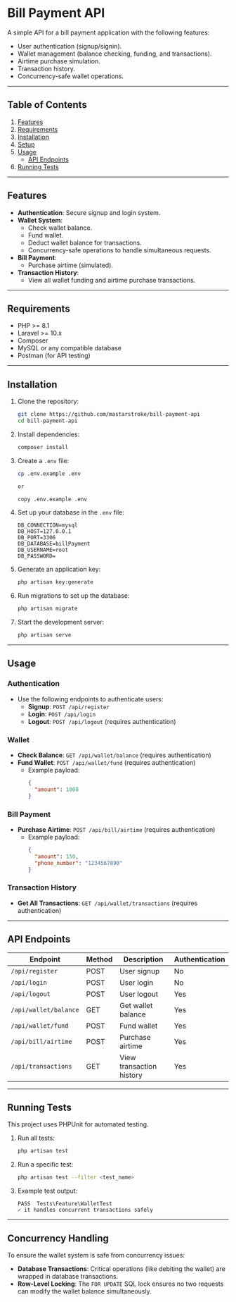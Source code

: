 
# **Bill Payment API**

A simple API for a bill payment application with the following features:
- User authentication (signup/signin).
- Wallet management (balance checking, funding, and transactions).
- Airtime purchase simulation.
- Transaction history.
- Concurrency-safe wallet operations.

---

## **Table of Contents**
1. [Features](#features)
2. [Requirements](#requirements)
3. [Installation](#installation)
4. [Setup](#setup)
5. [Usage](#usage)
   - [API Endpoints](#api-endpoints)
6. [Running Tests](#running-tests)

---

## **Features**
- **Authentication**: Secure signup and login system.
- **Wallet System**:
  - Check wallet balance.
  - Fund wallet.
  - Deduct wallet balance for transactions.
  - Concurrency-safe operations to handle simultaneous requests.
- **Bill Payment**:
  - Purchase airtime (simulated).
- **Transaction History**:
  - View all wallet funding and airtime purchase transactions.

---

## **Requirements**
- PHP >= 8.1
- Laravel >= 10.x
- Composer
- MySQL or any compatible database
- Postman (for API testing)

---

## **Installation**
1. Clone the repository:
   ```bash
   git clone https://github.com/mastarstroke/bill-payment-api
   cd bill-payment-api
   ```

2. Install dependencies:
   ```bash
   composer install
   ```

3. Create a `.env` file:
   ```bash
   cp .env.example .env

   or

   copy .env.example .env
   ```

4. Set up your database in the `.env` file:
   ```env
   DB_CONNECTION=mysql
   DB_HOST=127.0.0.1
   DB_PORT=3306
   DB_DATABASE=billPayment
   DB_USERNAME=root
   DB_PASSWORD=
   ```

5. Generate an application key:
   ```bash
   php artisan key:generate
   ```

6. Run migrations to set up the database:
   ```bash
   php artisan migrate
   ```

7. Start the development server:
   ```bash
   php artisan serve
   ```

---

## **Usage**

### **Authentication**
- Use the following endpoints to authenticate users:
  - **Signup**: `POST /api/register`
  - **Login**: `POST /api/login`
  - **Logout**: `POST /api/logout` (requires authentication)

### **Wallet**
- **Check Balance**: `GET /api/wallet/balance` (requires authentication)
- **Fund Wallet**: `POST /api/wallet/fund` (requires authentication)
  - Example payload:
    ```json
    {
      "amount": 1000
    }
    ```

### **Bill Payment**
- **Purchase Airtime**: `POST /api/bill/airtime` (requires authentication)
  - Example payload:
    ```json
    {
      "amount": 150,
      "phone_number": "1234567890"
    }
    ```

### **Transaction History**
- **Get All Transactions**: `GET /api/wallet/transactions` (requires authentication)

---

## **API Endpoints**

| Endpoint              | Method | Description              | Authentication |
|-----------------------|--------|--------------------------|----------------|
| `/api/register`       | POST   | User signup              | No             |
| `/api/login`          | POST   | User login               | No             |
| `/api/logout`         | POST   | User logout              | Yes            |
| `/api/wallet/balance` | GET    | Get wallet balance       | Yes            |
| `/api/wallet/fund`    | POST   | Fund wallet              | Yes            |
| `/api/bill/airtime`   | POST   | Purchase airtime         | Yes            |
| `/api/transactions`   | GET    | View transaction history | Yes            |

---

## **Running Tests**

This project uses PHPUnit for automated testing.

1. Run all tests:
   ```bash
   php artisan test
   ```

2. Run a specific test:
   ```bash
   php artisan test --filter <test_name>
   ```

3. Example test output:
   ```
   PASS  Tests\Feature\WalletTest
   ✓ it handles concurrent transactions safely
   ```

---

## **Concurrency Handling**
To ensure the wallet system is safe from concurrency issues:
- **Database Transactions**: Critical operations (like debiting the wallet) are wrapped in database transactions.
- **Row-Level Locking**: The `FOR UPDATE` SQL lock ensures no two requests can modify the wallet balance simultaneously.
